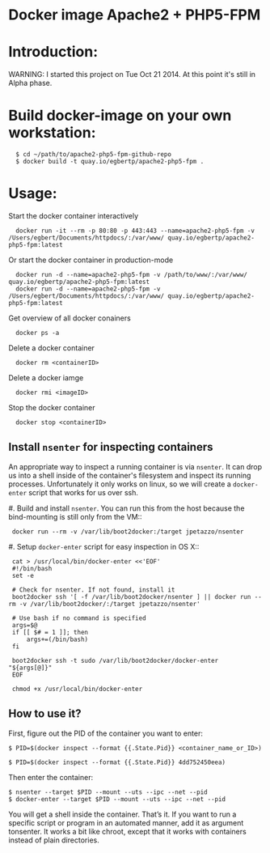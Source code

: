 Docker image Apache2 + PHP5-FPM
===========

Introduction:
======

WARNING: I started this project on Tue Oct 21 2014. At this point it's still in Alpha phase. 

Build docker-image on your own workstation:
======

  ```
    $ cd ~/path/to/apache2-php5-fpm-github-repo
    $ docker build -t quay.io/egbertp/apache2-php5-fpm .
  ```

Usage:
======

Start the docker container interactively 

  ```
    docker run -it --rm -p 80:80 -p 443:443 --name=apache2-php5-fpm -v /Users/egbert/Documents/httpdocs/:/var/www/ quay.io/egbertp/apache2-php5-fpm:latest
  ```

Or start the docker container in production-mode

  ```
    docker run -d --name=apache2-php5-fpm -v /path/to/www/:/var/www/ quay.io/egbertp/apache2-php5-fpm:latest
    docker run -d --name=apache2-php5-fpm -v /Users/egbert/Documents/httpdocs/:/var/www/ quay.io/egbertp/apache2-php5-fpm:latest
  ```

Get overview of all docker conainers

   ```
     docker ps -a 
   ```

Delete a docker container

  ```
    docker rm <containerID>
  ```   

Delete a docker iamge
   
   ```
     docker rmi <imageID>
   ```

Stop the docker container

  ```
    docker stop <containerID>
  ```

Install ``nsenter`` for inspecting containers
---------------------------------------------

An appropriate way to inspect a running container is via ``nsenter``. It
can drop us into a shell inside of the container's filesystem and inspect its
running processes. Unfortunately it only works on linux, so we will create a
``docker-enter`` script that works for us over ssh.

#. Build and install ``nsenter``. You can run this from the host because the
   bind-mounting is still only from the VM::

     docker run --rm -v /var/lib/boot2docker:/target jpetazzo/nsenter

#. Setup ``docker-enter`` script for easy inspection in OS X::

     cat > /usr/local/bin/docker-enter <<'EOF'
     #!/bin/bash
     set -e

     # Check for nsenter. If not found, install it
     boot2docker ssh '[ -f /var/lib/boot2docker/nsenter ] || docker run --rm -v /var/lib/boot2docker/:/target jpetazzo/nsenter'

     # Use bash if no command is specified
     args=$@
     if [[ $# = 1 ]]; then
         args+=(/bin/bash)
     fi

     boot2docker ssh -t sudo /var/lib/boot2docker/docker-enter "${args[@]}"
     EOF

     chmod +x /usr/local/bin/docker-enter

## How to use it?

First, figure out the PID of the container you want to enter:

    $ PID=$(docker inspect --format {{.State.Pid}} <container_name_or_ID>)

    $ PID=$(docker inspect --format {{.State.Pid}} 4dd752450eea)

Then enter the container:

    $ nsenter --target $PID --mount --uts --ipc --net --pid
    $ docker-enter --target $PID --mount --uts --ipc --net --pid



You will get a shell inside the container. That’s it. If you want to run a specific script or program in an automated manner, add it as argument tonsenter. It works a bit like chroot, except that it works with containers instead of plain directories.     